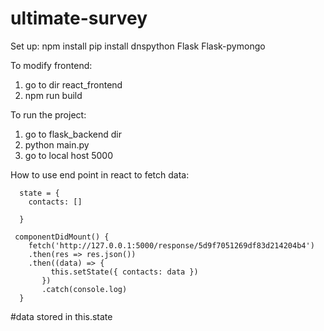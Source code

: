 # ultimate-survey
Set up:
npm install
pip install dnspython Flask Flask-pymongo

To modify frontend:
1. go to dir react_frontend
2. npm run build

To run the project:
1. go to flask_backend dir
2. python main.py
3. go to local host 5000

How to use end point in react to fetch data:
```
  state = {
    contacts: []

  }

 componentDidMount() {
    fetch('http://127.0.0.1:5000/response/5d9f7051269df83d214204b4')
    .then(res => res.json())
    .then((data) => {
         this.setState({ contacts: data })
       })
       .catch(console.log)
  }
```
  #data stored in this.state

